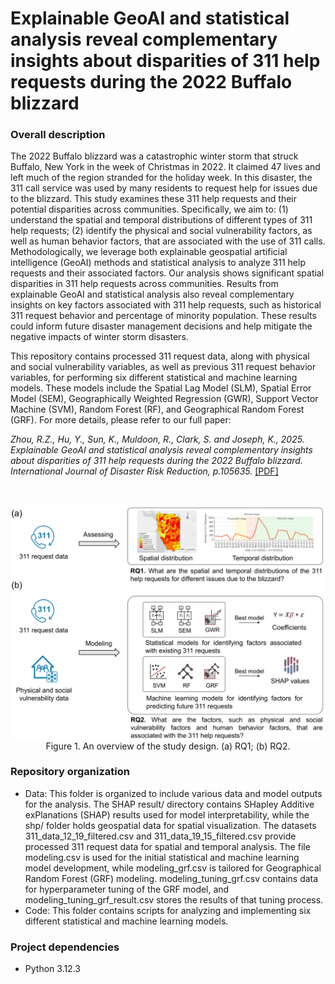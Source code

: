 # Explainable GeoAI and statistical analysis reveal complementary insights about disparities of 311 help requests during the 2022 Buffalo blizzard

### Overall description
The 2022 Buffalo blizzard was a catastrophic winter storm that struck Buffalo, New York in the week of Christmas in 2022. It claimed 47 lives and left much of the region stranded for the holiday week. In this disaster, the 311 call service was used by many residents to request help for issues due to the blizzard. This study examines these 311 help requests and their potential disparities across communities. Specifically, we aim to: (1) understand the spatial and temporal distributions of different types of 311 help requests; (2) identify the physical and social vulnerability factors, as well as human behavior factors, that are associated with the use of 311 calls. Methodologically, we leverage both explainable geospatial artificial intelligence (GeoAI) methods and statistical analysis to analyze 311 help requests and their associated factors. Our analysis shows significant spatial disparities in 311 help requests across communities. Results from explainable GeoAI and statistical analysis also reveal complementary insights on key factors associated with 311 help requests, such as historical 311 request behavior and percentage of minority population. These results could inform future disaster management decisions and help mitigate the negative impacts of winter storm disasters.

This repository contains processed 311 request data, along with physical and social vulnerability variables, as well as previous 311 request behavior variables, for performing six different statistical and machine learning models. These models include the Spatial Lag Model (SLM), Spatial Error Model (SEM), Geographically Weighted Regression (GWR), Support Vector Machine (SVM), Random Forest (RF), and Geographical Random Forest (GRF). For more details, please refer to our full paper:

<I>Zhou, R.Z., Hu, Y., Sun, K., Muldoon, R., Clark, S. and Joseph, K., 2025. Explainable GeoAI and statistical analysis reveal complementary insights about disparities of 311 help requests during the 2022 Buffalo blizzard. International Journal of Disaster Risk Reduction, p.105635.</I>  [[PDF]](https://github.com/ryan-zhenqi-zhou/ryan-zhenqi-zhou.github.io/blob/main/Manuscript_BuffaloBlizzard311.pdf)

<br />

<p align="center">
<img align="center" src="Figures/Study Design.png" width="600" />
<br />
Figure 1. An overview of the study design. (a) RQ1; (b) RQ2.
</p>

### Repository organization

* Data: This folder is organized to include various data and model outputs for the analysis. The SHAP result/ directory contains SHapley Additive exPlanations (SHAP) results used for model interpretability, while the shp/ folder holds geospatial data for spatial visualization. The datasets 311_data_12_19_filtered.csv and 311_data_19_15_filtered.csv provide processed 311 request data for spatial and temporal analysis. The file modeling.csv is used for the initial statistical and machine learning model development, while modeling_grf.csv is tailored for Geographical Random Forest (GRF) modeling. modeling_tuning_grf.csv contains data for hyperparameter tuning of the GRF model, and modeling_tuning_grf_result.csv stores the results of that tuning process.
* Code: This folder contains scripts for analyzing and implementing six different statistical and machine learning models.

### Project dependencies
* Python 3.12.3
